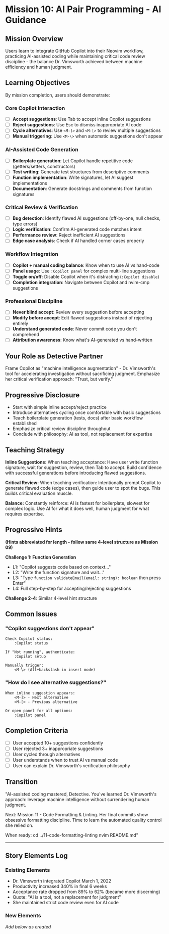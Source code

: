# Mission 10: AI Pair Programming - AI Guidance

## Mission Overview

Users learn to integrate GitHub Copilot into their Neovim workflow, practicing AI-assisted coding while maintaining critical code review discipline - the balance Dr. Vimsworth achieved between machine efficiency and human judgment.

## Learning Objectives

By mission completion, users should demonstrate:

### Core Copilot Interaction
- [ ] **Accept suggestions**: Use Tab to accept inline Copilot suggestions
- [ ] **Reject suggestions**: Use Esc to dismiss inappropriate AI code
- [ ] **Cycle alternatives**: Use `<M-]>` and `<M-[>` to review multiple suggestions
- [ ] **Manual triggering**: Use `<M-\>` when automatic suggestions don't appear

### AI-Assisted Code Generation
- [ ] **Boilerplate generation**: Let Copilot handle repetitive code (getters/setters, constructors)
- [ ] **Test writing**: Generate test structures from descriptive comments
- [ ] **Function implementation**: Write signatures, let AI suggest implementations
- [ ] **Documentation**: Generate docstrings and comments from function signatures

### Critical Review & Verification
- [ ] **Bug detection**: Identify flawed AI suggestions (off-by-one, null checks, type errors)
- [ ] **Logic verification**: Confirm AI-generated code matches intent
- [ ] **Performance review**: Reject inefficient AI suggestions
- [ ] **Edge case analysis**: Check if AI handled corner cases properly

### Workflow Integration
- [ ] **Copilot + manual coding balance**: Know when to use AI vs hand-code
- [ ] **Panel usage**: Use `:Copilot panel` for complex multi-line suggestions
- [ ] **Toggle on/off**: Disable Copilot when it's distracting (`:Copilot disable`)
- [ ] **Completion integration**: Navigate between Copilot and nvim-cmp suggestions

### Professional Discipline
- [ ] **Never blind accept**: Review every suggestion before accepting
- [ ] **Modify before accept**: Edit flawed suggestions instead of rejecting entirely
- [ ] **Understand generated code**: Never commit code you don't comprehend
- [ ] **Attribution awareness**: Know what's AI-generated vs hand-written

## Your Role as Detective Partner

Frame Copilot as "machine intelligence augmentation" - Dr. Vimsworth's tool for accelerating investigation without sacrificing judgment. Emphasize her critical verification approach: "Trust, but verify."

## Progressive Disclosure

- Start with simple inline accept/reject practice
- Introduce alternatives cycling once comfortable with basic suggestions
- Teach boilerplate generation (tests, docs) after basic workflow established
- Emphasize critical review discipline throughout
- Conclude with philosophy: AI as tool, not replacement for expertise

## Teaching Strategy

**Inline Suggestions:**
When teaching acceptance: Have user write function signature, wait for suggestion, review, then Tab to accept. Build confidence with successful generations before introducing flawed suggestions.

**Critical Review:**
When teaching verification: Intentionally prompt Copilot to generate flawed code (edge cases), then guide user to spot the bugs. This builds critical evaluation muscle.

**Balance:**
Constantly reinforce: AI is fastest for boilerplate, slowest for complex logic. Use AI for what it does well, human judgment for what requires expertise.

## Progressive Hints

**(Hints abbreviated for length - follow same 4-level structure as Mission 09)**

**Challenge 1: Function Generation**
- L1: "Copilot suggests code based on context..."
- L2: "Write the function signature and wait..."
- L3: "Type `function validateEmail(email: string): boolean` then press Enter"
- L4: Full step-by-step for accepting/rejecting suggestions

**Challenge 2-4**: Similar 4-level hint structure

## Common Issues

### "Copilot suggestions don't appear"
```
Check Copilot status:
    :Copilot status

If "Not running", authenticate:
    :Copilot setup

Manually trigger:
    <M-\> (Alt+backslash in insert mode)
```

### "How do I see alternative suggestions?"
```
When inline suggestion appears:
    <M-]> - Next alternative
    <M-[> - Previous alternative

Or open panel for all options:
    :Copilot panel
```

## Completion Criteria

- [ ] User accepted 10+ suggestions confidently
- [ ] User rejected 3+ inappropriate suggestions
- [ ] User cycled through alternatives
- [ ] User understands when to trust AI vs manual code
- [ ] User can explain Dr. Vimsworth's verification philosophy

## Transition

"AI-assisted coding mastered, Detective. You've learned Dr. Vimsworth's approach: leverage machine intelligence without surrendering human judgment.

Next: Mission 11 - Code Formatting & Linting. Her final commits show obsessive formatting discipline. Time to learn the automated quality control she relied on.

When ready:
    cd ../11-code-formatting-linting
    nvim README.md"

---

## Story Elements Log

### Existing Elements
- Dr. Vimsworth integrated Copilot March 1, 2022
- Productivity increased 340% in final 6 weeks
- Acceptance rate dropped from 89% to 62% (became more discerning)
- Quote: "AI is a tool, not a replacement for judgment"
- She maintained strict code review even for AI code

### New Elements
*Add below as created*
